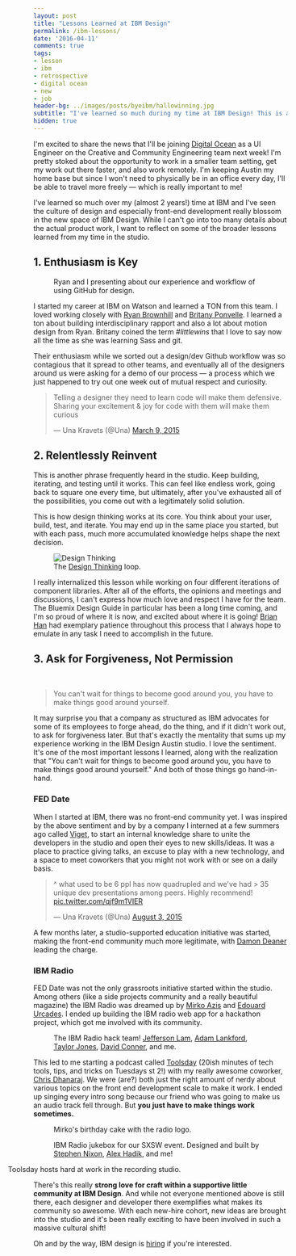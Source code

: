 ```yaml
---
layout: post
title: "Lessons Learned at IBM Design"
permalink: /ibm-lessons/
date: '2016-04-11'
comments: true
tags:
- lesson
- ibm
- retrospective
- digital ocean
- new
- job
header-bg: ../images/posts/byeibm/hallowinning.jpg
subtitle: "I've learned so much during my time at IBM Design! This is a little wrap up post and an announcement about my next adventure."
hidden: true
---
```


I'm excited to share the news that I'll be joining [Digital Ocean](http://digitalocean.com) as a UI Engineer on the Creative and Community Engineering team next week! I'm pretty stoked about the opportunity to work in a smaller team setting, get my work out there faster, and also work remotely. I'm keeping Austin my home base but since I won't need to physically be in an office every day, I'll be able to travel more freely &mdash; which is really important to me!

I've learned so much over my (almost 2 years!) time at IBM and I've seen the culture of design and especially front-end development really blossom in the new space of IBM Design. While I can't go into too many details about the actual product work, I want to reflect on some of the broader lessons learned from my time in the studio.

## 1. Enthusiasm is Key

<figure class="right">
  <img src="../../images/posts/byeibm/ryan-me-sxsw.jpg" alt="">
  <figcaption>Ryan and I presenting about our experience and workflow of using GitHub for design.</figcaption>
</figure>

I started my career at IBM on Watson and learned a TON from this team. I loved working closely with [Ryan Brownhill](http://ryanbrownhill.com) and [Britany Ponvelle](https://twitter.com/britanyponvelle). I learned a ton about building interdisciplinary rapport and also a lot about motion design from Ryan. Britany coined the term *#littlewins* that I love to say now all the time as she was learning Sass and git.

Their enthusiasm while we sorted out a design/dev Github workflow was so contagious that it spread to other teams, and eventually all of the designers around us were asking for a demo of our process &mdash; a process which we just happened to try out one week out of mutual respect and curiosity.

<style>
  #twitter-widget-0,
  #twitter-widget-1 {
    margin-left: auto;
    margin-right: auto;
  }
</style>

<blockquote class="twitter-tweet" data-lang="en"><p lang="en" dir="ltr">Telling a designer they need to learn code will make them defensive. Sharing your excitement &amp; joy for code with them will make them curious</p>&mdash; Una Kravets (@Una) <a href="https://twitter.com/Una/status/575064162616766464">March 9, 2015</a></blockquote>
<script async src="//platform.twitter.com/widgets.js" charset="utf-8"></script>

## 2. Relentlessly Reinvent

This is another phrase frequently heard in the studio. Keep building, iterating, and testing until it works. This can feel like endless work, going back to square one every time, but ultimately, after you've exhausted all of the possibilities, you come out with a legitimately solid solution.

This is how design thinking works at its core. You think about your user, build, test, and iterate. You may end up in the same place you started, but with each pass, much more accumulated knowledge helps shape the next decision.

<figure>
  <img src="../../images/posts/byeibm/designthinking.png" alt="Design Thinking">
  <figcaption>The <a href="http://www.ibm.com/design/thinking/">Design Thinking</a> loop.</figcaption>
</figure>

I really internalized this lesson while working on four different iterations of component libraries. After all of the efforts, the opinions and meetings and discussions, I can't express how much love and respect I have for the team. The Bluemix Design Guide in particular has been a long time coming, and I'm so proud of where it is now, and excited about where it is going! [Brian Han](https://twitter.com/_brianhan) had exemplary patience throughout this process that I always hope to emulate in any task I need to accomplish in the future.

## 3. Ask for Forgiveness, Not Permission

<br>

<blockquote class="left">You can't wait for things to become good around you, you have to make things good around yourself.</blockquote>

It may surprise you that a company as structured as IBM advocates for some of its employees to forge ahead, do the thing, and if it didn't work out, to ask for forgiveness later. But that's exactly the mentality that sums up my experience working in the IBM Design Austin studio. I love the sentiment. It's one of the most important lessons I learned, along with the realization that "You can't wait for things to become good around you, you have to make things good around yourself." And both of those things go hand-in-hand.

### FED Date

When I started at IBM, there was no front-end community yet. I was inspired by the above sentiment and by by a company I interned at a few summers ago called [Viget](http://Viget.com), to start an internal knowledge share to unite the developers in the studio and open their eyes to new skills/ideas. It was a place to practice giving talks, an excuse to play with a new technology, and a space to meet coworkers that you might not work with or see on a daily basis.

<blockquote class="twitter-tweet" data-lang="en"><p lang="en" dir="ltr">^ what used to be 6 ppl has now quadrupled and we&#39;ve had &gt; 35 unique dev presentations among peers. Highly recommend! <a href="http://t.co/qjf9m1VIER">pic.twitter.com/qjf9m1VIER</a></p>&mdash; Una Kravets (@Una) <a href="https://twitter.com/Una/status/628319979725824001">August 3, 2015</a></blockquote>
<script async src="//platform.twitter.com/widgets.js" charset="utf-8"></script>

A few months later, a studio-supported education initiative was started, making the front-end community much more legitimate, with [Damon Deaner](https://twitter.com/DamonDeaner) leading the charge.

### IBM Radio

FED Date was not the only grassroots initiative started within the studio. Among others (like a side projects community and a really beautiful magazine) the IBM Radio was dreamed up by [Mirko Azis](https://twitter.com/miroslavazis) and [Edouard Urcades](https://twitter.com/edouerd). I ended up building the IBM radio web app for a hackathon project, which got me involved with its community.

<figure class="left">
  <img src="../../images/posts/byeibm/teamradioventure-test1.jpg" alt="">
  <figcaption>The IBM Radio hack team! <a href="https://twitter.com/jeffersonwlam">Jefferson Lam</a>, <a href="https://twitter.com/ATLankford">Adam Lankford</a>, <a href="https://twitter.com/Tay1orJones">Taylor Jones</a>, <a href="https://twitter.com/Dave_Conner">David Conner</a>, and me.</figcaption>
</figure>

This led to me starting a podcast called [Toolsday](http://toolsday.io) (20ish minutes of tech tools, tips, and tricks on Tuesdays st 2!) with my really awesome coworker, [Chris Dhanaraj](https://twitter.com/chrisdhanaraj). We were (are?) both just the right amount of nerdy about various topics on the front end development scale to make it work. I ended up singing every intro song because our friend who was going to make us an audio track fell through. But **you just have to make things work sometimes.**

<figure class="half--left">
  <img src="../../images/posts/byeibm/mirko-cake.png" alt="">
  <figcaption>Mirko's birthday cake with the radio logo.</figcaption>
</figure>

<figure class="half--right">
  <img src="../../images/posts/byeibm/jukebox.png" alt="">
  <figcaption>IBM Radio jukebox for our SXSW event. Designed and built by <a href="https://twitter.com/ThunderNixon">Stephen Nixon</a>, <a href="http://alexhadik.com">Alex Hadik</a>, and me!</figcaption>
</figure>

<figure style="width: 120%; margin-left: -10%">
  <img src="../../images/posts/byeibm/toolsday.jpg" alt="">
  <figcaption>Toolsday hosts hard at work in the recording studio.</figcaption>
</figure>

There's this really **strong love for craft within a supportive little community at IBM Design**. And while not everyone mentioned above is still there, each designer and developer there exemplifies what makes its community so awesome. With each new-hire cohort, new ideas are brought into the studio and it's been really exciting to have been involved in such a massive cultural shift!

Oh and by the way, IBM design is [hiring](https://www.ibm.com/design/careers.shtml) if you're interested.